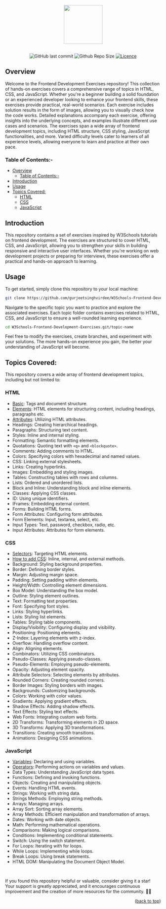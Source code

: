 <div id="top" align="center">
  <img src="https://github.com/gurjeetsinghvirdee/W3Schools-JavaScript-Exercises/assets/73753957/54deee37-a961-4b04-9846-143207e598b4" width="125" height="125">
</div>

<br>

<div align="center">

![GitHub last commit](https://img.shields.io/github/last-commit/gurjeetsinghvirdee/W3Schools-Frontend-Development-Exercises?style=for-the-badge&color=green)
![Github Repo Size](https://img.shields.io/github/repo-size/gurjeetsinghvirdee/W3Schools-Frontend-Development-Exercises?style=for-the-badge&color=red)
[![Licence](https://img.shields.io/github/license/gurjeetsinghvirdee/W3Schools-Frontend-Development-Exercises?style=for-the-badge&color=blue)](./LICENSE)

</div>

## Overview

Welcome to the Frontend Development Exercises repository! This collection of hands-on exercises covers a comprehensive range of topics in HTML, CSS, and JavaScript. Whether you're a beginner building a solid foundation or an experienced developer looking to enhance your frontend skills, these exercises provide practical, real-world scenarios. Each exercise includes solution results in the form of images, allowing you to visually check how the code works. Detailed explanations accompany each exercise, offering insights into the underlying concepts, and examples illustrate different use cases and scenarios. The exercises span a wide array of frontend development topics, including HTML structure, CSS styling, JavaScript functionalities, and more. Varied difficulty levels cater to learners of all experience levels, allowing everyone to learn and practice at their own pace.

### Table of Contents:-

- [Overview](#overview)
  - [Table of Contents:-](#table-of-contents-)
- [Introduction](#introduction)
- [Usage](#usage)
- [Topics Covered:](#topics-covered)
  - [HTML](#html)
  - [CSS](#css)
  - [JavaScript](#javascript)
  
## Introduction
This repository contains a set of exercises inspired by W3Schools tutorials on frontend development. The exercises are structured to cover HTML, CSS, and JavaScript, allowing you to strengthen your skills in building responsive and interactive user interfaces. Whether you're working on web development projects or preparing for interviews, these exercises offer a practical and hands-on approach to learning.

## Usage
To get started, simply clone this repository to your local machine:

```bash
git clone https://github.com/gurjeetsinghvirdee/W3Schools-Frontend-Development-Exercises.git
```

Navigate to the specific topic you want to practice and explore the associated exercises. Each topic folder contains exercises related to HTML, CSS, and JavaScript to ensure a well-rounded learning experience.

```bash
cd W3Schools-Frontend-Development-Exercises.git/topic-name
```

Feel free to modify the exercises, create branches, and experiment with your solutions. The more hands-on experience you gain, the better your understanding of JavaScript will become.

## Topics Covered:
This repository covers a wide array of frontend development topics, including but not limited to:

### HTML

- [Basic](./HTML/Basic/): Tags and document structure.
- [Elements](./HTML/Elements/): HTML elements for structuring content, including headings, paragraphs etc.
- [Attributes](./HTML/Attributes/): Utilizing HTML attributes.
- Headings: Creating hierarchical headings.
- Paragraphs: Structuring text content.
- Styles: Inline and internal styling.
- Formatting: Semantic formatting elements.
- Quotations: Quoting text with `<q>` and `<blockquote>`.
- Comments: Adding comments to HTML.
- Colors: Specifying colors with hexadecimal and named values.
- CSS: Linking external stylesheets.
- Links: Creating hyperlinks.
- Images: Embedding and styling images.
- Tables: Constructing tables with rows and columns.
- Lists: Ordered and unordered lists.
- Block and Inline: Understanding block and inline elements.
- Classes: Applying CSS classes.
- ID: Using unique identifiers.
- IFrames: Embedding external content.
- Forms: Building HTML forms.
- Form Attributes: Configuring form attributes.
- Form Elements: Input, textarea, select, etc.
- Input Types: Text, password, checkbox, radio, etc.
- Input Attributes: Attributes for form elements.

### CSS

- [Selectors](./CSS/Selectors/): Targeting HTML elements.
- [How to add CSS](./CSS/How%20to%20add%20CSS/): Inline, internal, and external methods.
- Background: Styling background properties.
- Border: Defining border styles.
- Margin: Adjusting margin space.
- Padding: Setting padding within elements.
- Height/Width: Controlling element dimensions.
- Box Model: Understanding the box model.
- Outline: Styling element outlines.
- Text: Formatting text properties.
- Font: Specifying font styles.
- Links: Styling hyperlinks.
- Lists: Styling list elements.
- Tables: Styling table components.
- Display/Visibility: Configuring display and visibility.
- Positioning: Positioning elements.
- Z-Index: Layering elements with z-index.
- Overflow: Handling overflow content.
- Align: Aligning elements.
- Combinators: Utilizing CSS combinators.
- Pseudo-Classes: Applying pseudo-classes.
- Pseudo-Elements: Employing pseudo-elements.
- Opacity: Adjusting element opacity.
- Attribute Selectors: Selecting elements by attributes.
- Rounded Corners: Creating rounded corners.
- Border Images: Styling borders with images.
- Backgrounds: Customizing backgrounds.
- Colors: Working with color values.
- Gradients: Applying gradient effects.
- Shadow Effects: Adding shadow effects.
- Text Effects: Styling text effects.
- Web Fonts: Integrating custom web fonts.
- 2D Transforms: Transforming elements in 2D space.
- 3D Transforms: Applying 3D transformations.
- Transitions: Creating smooth transitions.
- Animations: Designing CSS animations.

### JavaScript

- [Variables](./JavaScript/Variables): Declaring and using variables.
- [Operators](./JavaScript/Operators/): Performing actions on variables and values.
- Data Types: Understanding JavaScript data types.
- Functions: Defining and invoking functions.
- Objects: Creating and manipulating objects.
- Events: Handling HTML events.
- Strings: Working with string data.
- Strings Methods: Employing string methods.
- Arrays: Managing arrays.
- Array Sort: Sorting array elements.
- Array Methods: Efficient manipulation and transformation of arrays.
- Dates: Working with date objects.
- Math: Performing mathematical operations.
- Comparisons: Making logical comparisons.
- Conditions: Implementing conditional statements.
- Switch: Using the switch statement.
- For Loops: Iterating with for loops.
- While Loops: Implementing while loops.
- Break Loops: Using break statements.
- HTML DOM: Manipulating the Document Object Model.

<br>

If you found this repository helpful or valuable, consider giving it a star! 
Your support is greatly appreciated, and it encourages continuous improvement and the creation of more resources for the community. 🌟✨

<p align="right">(<a href="#top">back to top</a>)</p>
